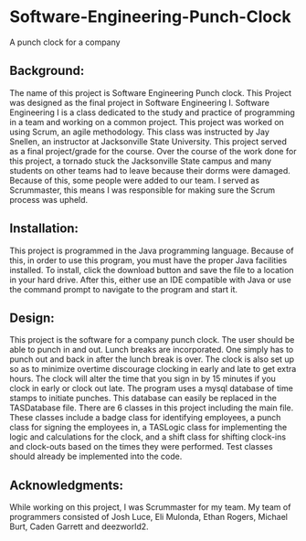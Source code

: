 # Software-Engineering-Punch-Clock
A punch clock for a company
## Background:
The name of this project is Software Engineering Punch clock. This Project was designed as the final project in Software Engineering I. Software Engineering I is a class dedicated to the study and practice of programming in a team and working on a common project. This project was worked on using Scrum, an agile methodology. This class was instructed by Jay Snellen, an instructor at Jacksonville State University. This project served as a final project/grade for the course. Over the course of the work done for this project, a tornado stuck the Jacksonville State campus and many students on other teams had to leave because their dorms were damaged. Because of this, some people were added to our team. I served as Scrummaster, this means I was responsible for making sure the Scrum process was upheld.
## Installation:
This project is programmed in the Java programming language. Because of this, in order to use this program, you must have the proper Java facilities installed. To install, click the download button and save the file to a location in your hard drive. After this, either use an IDE compatible with Java or use the command prompt to navigate to the program and start it.
## Design:
This project is the software for a company punch clock. The user should be able to punch in and out. Lunch breaks are incorporated. One simply has to punch out and back in after the lunch break is over. The clock is also set up so as to minimize overtime discourage clocking in early and late to get extra hours. The clock will alter the time that you sign in by 15 minutes if you clock in early or clock out late. The program uses a mysql database of time stamps to initiate punches. This database can easily be replaced in the TASDatabase file. There are 6 classes in this project including the main file. These classes include a badge class for identifying employees, a punch class for signing the employees in, a TASLogic class for implementing the logic and calculations for the clock, and a shift class for shifting clock-ins and clock-outs based on the times they were performed. Test classes should already be implemented into the code.
## Acknowledgments:
While working on this project, I was Scrummaster for my team. My team of programmers consisted of Josh Luce, Eli Mulonda, Ethan Rogers, Michael Burt, Caden Garrett and deezworld2. 

